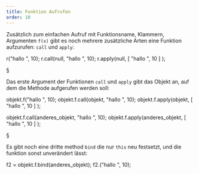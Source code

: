 ```yaml
---
title: Funktion Aufrufen
order: 10
---
```



Zusätzlich zum einfachen Aufruf mit Funktionsname, Klammern, Argumenten `f(x)`
gibt es noch mehrere zusätzliche Arten eine Funktion aufzurufen: 
`call` und `apply`:

<javascript caption="Funktion r aufrufen">
  r("hallo ", 10);
  r.call(null, "hallo ", 10);
  r.apply(null, [  "hallo ", 10 ]  );
</javascript>


§

Das erste Argument der Funktionen `call` und `apply`  gibt das Objekt an, auf dem die Methode aufgerufen werden soll: 

<javascript caption="Verschiedene Arten eine Methode aufzurufen">
  objekt.f("hallo ", 10);
  objekt.f.call(objekt, "hallo ", 10);
  objekt.f.apply(objekt, [  "hallo ", 10 ]  );
  
  objekt.f.call(anderes_objekt, "hallo ", 10);
  objekt.f.apply(anderes_objekt, [  "hallo ", 10 ]  );
</javascript>

§

Es gibt noch eine dritte method `bind` die nur `this` neu festsetzt,
und die funktion sonst unverändert lässt:

<javascript>  
  f2 = objekt.f.bind(anderes_objekt);
  f2.("hallo ", 10);
</javascript>
